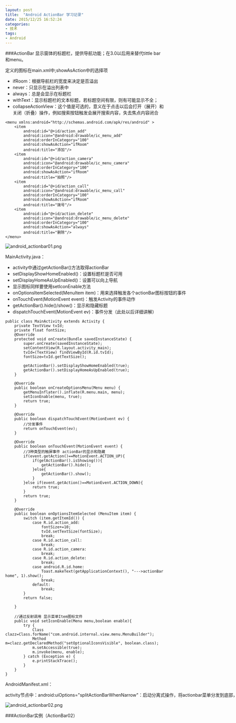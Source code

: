 ```yaml
---
layout: post
title:  "Android ActionBar 学习记录"
date: 2015/12/25 16:52:24 
categories:
- 技术
tags:
- Android
---
```


###ActionBar
显示窗体的标题栏，提供导航功能；在3.0以后用来替代tittle bar和menu。

定义的图标在main.xml中;showAsAction中的选择项
- ifRoom：根据导航栏的宽度来决定是否溢出
- never：只显示在溢出列表中
- always：总是会显示在标题栏
- withText：显示标题栏的文本标题，若标题空间有限，则有可能显示不全；
- collapseActionView：这个值是可选的，意义在于点击以后会打开（展开）和关闭（折叠）操作，例如搜索按钮触发会展开搜索内容，失去焦点内容闭合

<nobr/>

	<menu xmlns:android="http://schemas.android.com/apk/res/android" >
	    <item
	        android:id="@+id/action_add"
	        android:icon="@android:drawable/ic_menu_add"
	        android:orderInCategory="100"
	        android:showAsAction="ifRoom"
	        android:title="添加"/>
	    <item
	        android:id="@+id/action_camera"
	        android:icon="@android:drawable/ic_menu_camera"
	        android:orderInCategory="100"
	        android:showAsAction="ifRoom"
	        android:title="拍照"/>
	    <item
	        android:id="@+id/action_call"
	        android:icon="@android:drawable/ic_menu_call"
	        android:orderInCategory="100"
	        android:showAsAction="ifRoom"
	        android:title="拨号"/>
	    <item
	        android:id="@+id/action_delete"
	        android:icon="@android:drawable/ic_menu_delete"
	        android:orderInCategory="100"
	        android:showAsAction="always"
	        android:title="删除"/>
	</menu>

![android_actionbar01.png]({{site.baseurl}}/public/img/html/android_actionbar01.png)

MainActivity.java：
- activity中通过getActionBar()方法取得actionBar
- setDisplayShowHomeEnabled()：设置标题栏是否可用
- setDisplayHomeAsUpEnabled()：设置可以向上导航
- 显示图标同样要使用setIconEnable方法
- onOptionsItemSelected(MenuItem item)：用来选择触发各个actionBar图标按钮的事件
- onTouchEvent(MotionEvent event)：触发Activity的事件动作
- getActionBar().hide()/show()：显示和隐藏标题
- dispatchTouchEvent(MotionEvent ev)：事件分发（此处以后详细讲解）

<nobr/>

	public class MainActivity extends Activity {
		private TextView tvId;
		private float fontSize;
		@Override
		protected void onCreate(Bundle savedInstanceState) {
			super.onCreate(savedInstanceState);
			setContentView(R.layout.activity_main);
			tvId=(TextView) findViewById(R.id.tvId);
			fontSize=tvId.getTextSize();
			
			getActionBar().setDisplayShowHomeEnabled(true);
			getActionBar().setDisplayHomeAsUpEnabled(true);
		}
	
		@Override
		public boolean onCreateOptionsMenu(Menu menu) {
			getMenuInflater().inflate(R.menu.main, menu);
			setIconEnable(menu, true);
			return true;
		}
	
		@Override
		public boolean dispatchTouchEvent(MotionEvent ev) {
			//分发事件
			return onTouchEvent(ev);
		}
		
		@Override
		public boolean onTouchEvent(MotionEvent event) {
			//3种类型的触屏事件	actionBar的显示和隐藏
			if(event.getAction()==MotionEvent.ACTION_UP){
				if(getActionBar().isShowing()){
					getActionBar().hide();
				}else{
					getActionBar().show();
				}
			}else if(event.getAction()==MotionEvent.ACTION_DOWN){
				return true;
			}
			return true;
		}
		
		@Override
		public boolean onOptionsItemSelected (MenuItem item) {
			switch (item.getItemId()) {
				case R.id.action_add:
					fontSize+=10;
					tvId.setTextSize(fontSize);
					break;
				case R.id.action_call:
					break;
				case R.id.action_camera:
					break;
				case R.id.action_delete:
					break;
				case android.R.id.home:
					Toast.makeText(getApplicationContext(), "--->actionBar home", 1).show();
					break;
				default:
					break;
			}
			return false;
			
		}
		
		//通过反射调用 显示菜单Item图标文件
		public void setIconEnable(Menu menu,boolean enable){
			try {
				Class clazz=Class.forName("com.android.internal.view.menu.MenuBuilder");
				Method m=clazz.getDeclaredMethod("setOptionalIconsVisible", boolean.class);
				m.setAccessible(true);
				m.invoke(menu, enable);
			} catch (Exception e) {
				e.printStackTrace();
			}
		}
	}

AndroidManifest.xml：

activity节点中：android:uiOptions="splitActionBarWhenNarrow"：启动分离式操作，将actionbar菜单分发到底部，如图显示

![android_actionbar02.png]({{site.baseurl}}/public/img/html/android_actionbar02.png)

###ActionBar实例（ActionBar02）

